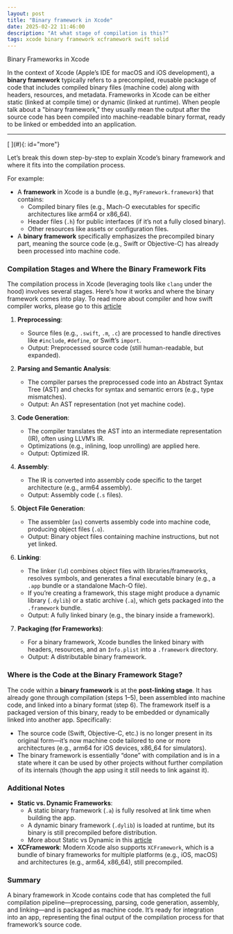 ```yaml
---
layout: post
title: "Binary framework in Xcode"
date: 2025-02-22 11:46:00
description: "At what stage of compilation is this?"
tags: xcode binary framework xcframework swift solid 
---
```


<div class="cap"></div>
Binary Frameworks in Xcode

In the context of Xcode (Apple’s IDE for macOS and iOS development), a **binary framework** typically refers to a precompiled, reusable package of code that includes compiled binary files (machine code) along with headers, resources, and metadata. Frameworks in Xcode can be either static (linked at compile time) or dynamic (linked at runtime). When people talk about a "binary framework," they usually mean the output after the source code has been compiled into machine-readable binary format, ready to be linked or embedded into an application.

---

<!--more-->[ ](#){: id="more"}

Let’s break this down step-by-step to explain Xcode’s binary framework and where it fits into the compilation process.

For example:
- A **framework** in Xcode is a bundle (e.g., `MyFramework.framework`) that contains:
  - Compiled binary files (e.g., Mach-O executables for specific architectures like arm64 or x86_64).
  - Header files (`.h`) for public interfaces (if it’s not a fully closed binary).
  - Other resources like assets or configuration files.
- A **binary framework** specifically emphasizes the precompiled binary part, meaning the source code (e.g., Swift or Objective-C) has already been processed into machine code.

### Compilation Stages and Where the Binary Framework Fits
The compilation process in Xcode (leveraging tools like `clang` under the hood) involves several stages. Here’s how it works and where the binary framework comes into play. To read more about compiler and how swift compiler works, please go to this [article](/2025/02/15/compiler)

1. **Preprocessing**:
   - Source files (e.g., `.swift`, `.m`, `.c`) are processed to handle directives like `#include`, `#define`, or Swift’s `import`.
   - Output: Preprocessed source code (still human-readable, but expanded).

2. **Parsing and Semantic Analysis**:
   - The compiler parses the preprocessed code into an Abstract Syntax Tree (AST) and checks for syntax and semantic errors (e.g., type mismatches).
   - Output: An AST representation (not yet machine code).

3. **Code Generation**:
   - The compiler translates the AST into an intermediate representation (IR), often using LLVM’s IR.
   - Optimizations (e.g., inlining, loop unrolling) are applied here.
   - Output: Optimized IR.

4. **Assembly**:
   - The IR is converted into assembly code specific to the target architecture (e.g., arm64 assembly).
   - Output: Assembly code (`.s` files).

5. **Object File Generation**:
   - The assembler (`as`) converts assembly code into machine code, producing object files (`.o`).
   - Output: Binary object files containing machine instructions, but not yet linked.

6. **Linking**:
   - The linker (`ld`) combines object files with libraries/frameworks, resolves symbols, and generates a final executable binary (e.g., a `.app` bundle or a standalone Mach-O file).
   - If you’re creating a framework, this stage might produce a dynamic library (`.dylib`) or a static archive (`.a`), which gets packaged into the `.framework` bundle.
   - Output: A fully linked binary (e.g., the binary inside a framework).

7. **Packaging (for Frameworks)**:
   - For a binary framework, Xcode bundles the linked binary with headers, resources, and an `Info.plist` into a `.framework` directory.
   - Output: A distributable binary framework.

### Where is the Code at the Binary Framework Stage?
The code within a **binary framework** is at the **post-linking stage**. It has already gone through compilation (steps 1–5), been assembled into machine code, and linked into a binary format (step 6). The framework itself is a packaged version of this binary, ready to be embedded or dynamically linked into another app. Specifically:
- The source code (Swift, Objective-C, etc.) is no longer present in its original form—it’s now machine code tailored to one or more architectures (e.g., arm64 for iOS devices, x86_64 for simulators).
- The binary framework is essentially “done” with compilation and is in a state where it can be used by other projects without further compilation of its internals (though the app using it still needs to link against it).

### Additional Notes
- **Static vs. Dynamic Frameworks**: 
  - A static binary framework (`.a`) is fully resolved at link time when building the app.
  - A dynamic binary framework (`.dylib`) is loaded at runtime, but its binary is still precompiled before distribution.
  - More about Static vs Dynamic in this [article](/2025/02/22/staticVsDynamicFramework/#more)
- **XCFramework**: Modern Xcode also supports `XCFramework`, which is a bundle of binary frameworks for multiple platforms (e.g., iOS, macOS) and architectures (e.g., arm64, x86_64), still precompiled.


### Summary
A binary framework in Xcode contains code that has completed the full compilation pipeline—preprocessing, parsing, code generation, assembly, and linking—and is packaged as machine code. It’s ready for integration into an app, representing the final output of the compilation process for that framework’s source code.